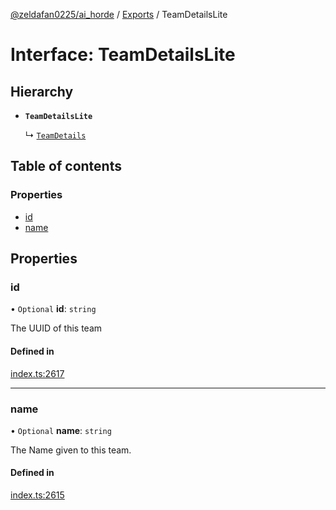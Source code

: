 [@zeldafan0225/ai_horde](../README.md) / [Exports](../modules.md) / TeamDetailsLite

# Interface: TeamDetailsLite

## Hierarchy

- **`TeamDetailsLite`**

  ↳ [`TeamDetails`](TeamDetails.md)

## Table of contents

### Properties

- [id](TeamDetailsLite.md#id)
- [name](TeamDetailsLite.md#name)

## Properties

### id

• `Optional` **id**: `string`

The UUID of this team

#### Defined in

[index.ts:2617](https://github.com/ZeldaFan0225/ai_horde/blob/bd3c116/index.ts#L2617)

___

### name

• `Optional` **name**: `string`

The Name given to this team.

#### Defined in

[index.ts:2615](https://github.com/ZeldaFan0225/ai_horde/blob/bd3c116/index.ts#L2615)
